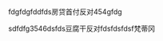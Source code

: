 <!--
 * @Description: 
 * @Author: 海容
 * @Date: 2021-02-21 13:36:37fdgfdg
 * @LastEditofgfgdrs: 海容dfgfdg
 * @FilePath: \demo1\a.md
 * @LastEditTime: 2021-02-21 18:01:55
-->fdgfdgfddfds房贷首付反对454gfdg
sdfdfg3546dsfds豆腐干反对fdsfdsfdsf梵蒂冈
